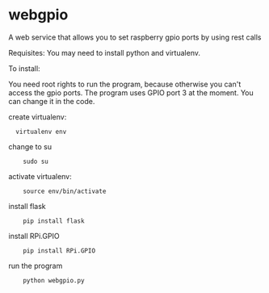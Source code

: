 # webgpio
A web service that allows you to set raspberry gpio ports by using rest calls

Requisites:
You may need to install python and virtualenv.

To install:

You need root rights to run the program, because otherwise you can't access the gpio ports. The program uses GPIO port 3 at the moment. You can change it in the code.

create virtualenv:
```
  virtualenv env
```

change to su
```
	sudo su
```

activate virtualenv:
```
	source env/bin/activate
```
	
install flask
```
	pip install flask
```
	
install RPi.GPIO
```
	pip install RPi.GPIO
```
	
run the program
```
	python webgpio.py
```
